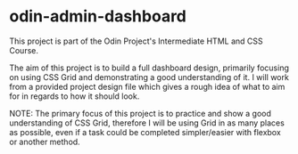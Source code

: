 # odin-admin-dashboard

This project is part of the Odin Project's Intermediate HTML and CSS Course.  

The aim of this project is to build a full dashboard design, primarily focusing on using CSS Grid and demonstrating a good understanding of it. I will work from a provided project design file which gives a rough idea of what to aim for in regards to how it should look.  

NOTE: The primary focus of this project is to practice and show a good understanding of CSS Grid, therefore I will be using Grid in as many places as possible, even if a task could be completed simpler/easier with flexbox or another method.
